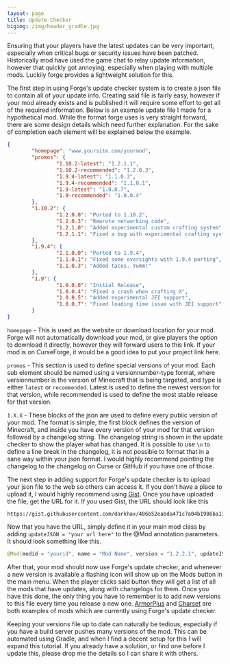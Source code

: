 ```yaml
--- 
layout: page 
title: Update Checker
bigimg: /img/header_gradle.jpg 
--- 
```


Ensuring that your players have the latest updates can be very important, especially when critical bugs or security issues have been patched. Historically mod have used the game chat to relay update information, however that quickly got annoying, especially when playing with multiple mods. Luckily forge provides a lightweight solution for this. 
 
The first step in using Forge's update checker system is to create a json file to contain all of your update info. Creating said file is fairly easy, however if your mod already exists and is published it will require some effort to get all of the required information. Below is an example update file I made for a hypothetical mod. While the format forge uses is very straight forward, there are some design details which need further explanation. For the sake of completion each element will be explained below the example. 
 
``` json 
{ 
        "homepage": "www.yoursite.com/yourmod", 
        "promos": { 
                "1.10.2-latest": "1.2.1.1",
                "1.10.2-recommended": "1.2.0.3",
                "1.9.4-latest": "1.1.0.3",
                "1.9.4-recommended": "1.1.0.1",
                "1.9-latest": "1.0.0.7",
                "1.9-recommended": "1.0.0.4"
        }, 
        "1.10.2": {
                "1.2.0.0": "Ported to 1.10.2",
                "1.2.0.3": "Rewrote networking code",
                "1.2.1.0": "Added experimental custom crafting system",
                "1.2.1.1": "Fixed a bug with experimental crafting system"
        }, 
        "1.9.4": {
                "1.1.0.0": "Ported to 1.9.4",
                "1.1.0.1": "Fixed some oversights with 1.9.4 porting",
                "1.1.0.3": "Added tacos. Yumm!"
        }, 
        "1.9": {
                "1.0.0.0": "Initial Release",
                "1.0.0.4": "Fixed a crash when crafting X",
                "1.0.0.5": "Added experimental JEI support",
                "1.0.0.7": "Fixed loading time issue with JEI support"
        } 
} 
``` 
 
`homepage` - This is used as the website or download location for your mod. Forge will not automatically download your mod, or give players the option to download it directly, however they will forward users to this link. If your mod is on CurseForge, it would be a good idea to put your project link here.  
 
`promos` - This section is used to define special versions of your mod. Each sub element should be named using a versionnumber-type format, where versionnumber is the version of Minecraft that is being targeted, and type is either `latest` or `recommended`. Latest is used to define the newest version for that version, while recommended is used to define the most stable release for that version. 
 
`1.X.X` - These blocks of the json are used to define every public version of your mod. The format is simple, the first block defines the version of Minecraft, and inside you have every version of your mod for that version followed by a changelog string. The changelog string is shown in the update checker to show the player what has changed. It is possible to use `\n` to define a line break in the changelog, it is not possible to format that in a sane way within your json format. I would highly recommend pointing the changelog to the changelog on Curse or GitHub if you have one of those.  
 
The next step in adding support for Forge's update checker is to upload your json file to the web so others can access it. If you don't have a place to upload it, I would highly recommend using [Gist](https://gist.github.com/). Once you have uploaded the file, get the URL for it. If you used Gist, the URL should look like this 

``` 
https://gist.githubusercontent.com/darkhax/486b52eabda471c7a04b1986ba134552/raw/update.json
``` 

Now that you have the URL, simply define it in your main mod class by adding `updateJSON = "your url here"` to the @Mod annotation parameters. It should look something like this.  
 
```java 
@Mod(modid = "yourid", name = "Mod Name", version = "1.2.2.1", updateJSON = "https://gist.githubusercontent.com/darkhax/486b52eabda471c7a04b1986ba134552/raw/update.json") 
``` 
 
After that, your mod should now use Forge's update checker, and whenever a new version is available a flashing icon will show up on the Mods button in the main menu. When the player clicks said button they will get a list of all the mods that have updates, along with changelogs for them. Once you have this done, the only thing you have to remember is to add new versions to this file every time you release a new one. [ArmorPlus](http://fdn.redstone.tech/TheDragonTeam/armorplus/update.json) and [Charset](https://gist.githubusercontent.com/Meow-J/fe740e287c2881d3bf2341a62a7ce770/raw/bf829cdefc84344d86d1922e2667778112b845b1/update.json) are both examples of mods which are currently using Forge's update checker. 
 
Keeping your versions file up to date can naturally be tedious, especially if you have a build server pushes many versions of the mod. This can be automated using Gradle, and when I find a decent setup for this I will expand this tutorial. If you already have a solution, or find one before I update this, please drop me the details so I can share it with others.
